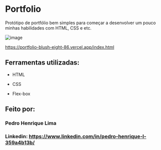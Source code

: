 # Portfolio

Protótipo de portfólio bem simples para começar a desenvolver um pouco minhas habilidades com HTML, CSS e etc.


![image](https://github.com/pepemesquita/Portfolio/assets/81587883/498753cc-a455-4eb8-8343-b36b85a93ccc)

https://portfolio-blush-eight-86.vercel.app/index.html

## Ferramentas utilizadas:

* HTML

* CSS

* Flex-box

## Feito por:

### Pedro Henrique Lima

### Linkedin: https://www.linkedin.com/in/pedro-henrique-l-359a4b13b/
